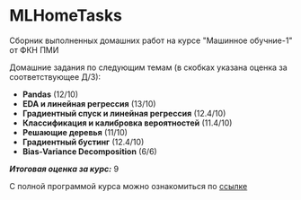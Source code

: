 # MLHomeTasks

Сборник выполненных домашних работ на курсе "Машинное обучние-1" от ФКН ПМИ

Домашние задания по следующим темам (в скобках указана оценка за соответствующее Д/З):

* **Pandas** (12/10)
* **EDA и линейная регрессия** (13/10)
* **Градиентный спуск и линейная регрессия** (12.4/10)
* **Классификация и калибровка вероятностей** (11.4/10)
* **Решающие деревья** (11/10)
* **Градиентный бустинг** (12.4/10)
* **Bias-Variance Decomposition** (6/6)

_**Итоговая оценка за курс:**_ 9

С полной программой курса можно ознакомиться по [ссылке](http://wiki.cs.hse.ru/Машинное_обучение_1/2022_2023)
